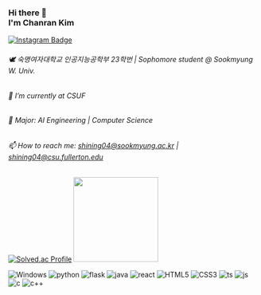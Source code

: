 ### Hi there 👋 <br>I'm Chanran Kim 
[![Instagram Badge](https://img.shields.io/badge/Instagram-FFDBE6?logo=instagram&logoColor=white&link={https://www.instagram.com/isliese/})]({https://www.instagram.com/isliese/})

###### 🕊️ 숙명여자대학교 인공지능공학부 23학번 | Sophomore student @ Sookmyung W. Univ. <br>
###### 🔭 I’m currently at CSUF <br>
###### 🌱 Major: AI Engineering | Computer Science <br>
###### 📫 How to reach me: shining04@sookmyung.ac.kr | shining04@csu.fullerton.edu <br>

[![Solved.ac Profile](http://mazassumnida.wtf/api/v2/generate_badge?boj=shining04)](https://solved.ac/shining04/)
<a href="https://github.com/isliese"><img style="height:170px" style="border-radius:50px" src="https://github-readme-stats.vercel.app/api/top-langs/?username=isliese&layout=compact&theme=nord&hide_border=true" /></a> 

![Windows](https://img.shields.io/badge/Windows-0078D6?style=for-the-badge&logo=windows&logoColor=white)
![python](https://img.shields.io/badge/Python-3776AB?style=for-the-badge&logo=python&logoColor=white)
![flask](https://img.shields.io/badge/Flask-000000?style=for-the-badge&logo=flask&logoColor=white)
![java](https://img.shields.io/badge/Java-ED8B00?style=for-the-badge&logo=openjdk&logoColor=white)
![react](https://img.shields.io/badge/React-20232A?style=for-the-badge&logo=react&logoColor=61DAFB)
![HTML5](https://img.shields.io/badge/HTML5-E34F26?style=for-the-badge&logo=html5&logoColor=white)
![CSS3](https://img.shields.io/badge/CSS3-1572B6?style=for-the-badge&logo=css3&logoColor=white)
![ts](https://img.shields.io/badge/TypeScript-007ACC?style=for-the-badge&logo=typescript&logoColor=white)
![js](https://img.shields.io/badge/JavaScript-F7DF1E?style=for-the-badge&logo=JavaScript&logoColor=white)
![c](https://img.shields.io/badge/C-00599C?style=for-the-badge&logo=c&logoColor=white)
![c++](https://img.shields.io/badge/C%2B%2B-00599C?style=for-the-badge&logo=c%2B%2B&logoColor=white)








